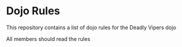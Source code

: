 Dojo Rules
==========

This repository contains a list of dojo rules for the Deadly Vipers dojo

All members should read the rules